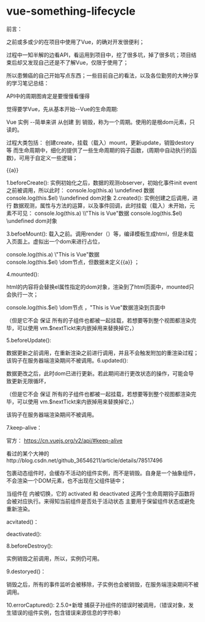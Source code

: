# vue-something-lifecycle
前言：

之前或多或少的在项目中使用了Vue，的确对开发很便利；

过程中一知半解的边看API，看运用到项目中，挖了很多坑，掉了很多坑；项目结束后却又发现自己还是不了解Vue，仅限于使用了；

所以患懒癌的自己开始写点东西；一些目前自己的看法，以及各位勤劳的大神分享的学习笔记总结：

API中的周期图肯定是要慢慢看懂得



觉得要学Vue，先从基本开始--Vue的生命周期:

Vue 实例 --简单来讲 从创建 到 销毁，称为一个周期。使用的是根dom元素，只读的。

过程大类包括： 创建create，挂载（载入）mount，更新update，销毁destory等
而生命周期中，细化的提供了一些生命周期的钩子函数，(周期中自动执行的函数)，可用于自定义一些逻辑；

<div id=showStr>{{a}}</div>
<script>

var myVue = new Vue({          

   el: "#showStr",          

   data: { a: "This is Vue"        }        

</script> 

1.beforeCreate():
实例初始化之后，数据的观测observer，初始化事件init event之前被调用，所以此时：
console.log(this.a)  \\undefined   数据        
console.log(this.$el) \\undefined   dom对象
2.created():
实例创建之后调用，进行 数据观测，属性与方法的运算，以及事件回调，此时挂载（载入）未开始，元素不可见：
console.log(this.a)  \\"This is Vue"数据        
console.log(this.$el) \\undefined   dom对象

3.befoeMount(): 载入之前。调用render（）等，编译模板生成html，但是未载入页面上。虚拟出一个dom来进行占位，

 console.log(this.a)
  \\"This is Vue"数据        
 console.log(this.$el) \\dom节点，但数据未定义{{a}} ；

4.mounted(): 

html的内容将会替换el属性指定的dom对象，渲染到了html页面中，mounted只会执行一次； 
        


console.log(this.$el) \\dom节点
  ，"This is Vue"数据渲染到页面中

（但是它不会
 保证 所有的子组件也都被一起挂载，若想要等到整个视图都渲染完毕，可以使用 vm.$nextTickt来内嵌掉用来替换掉它，）

5.beforeUpdate(): 

数据更新之前调用，在重新渲染之前进行调用，并且不会触发附加的重渲染过程；该钩子在服务器端渲染期间不被调用。6.updated(): 

数据更改之后，此时dom已进行更新。若此期间进行更改状态的操作，可能会导致更新无限循环， 

（但是它不会 保证 所有的子组件也都被一起挂载，若想要等到整个视图都渲染完毕，可以使用
 vm.$nextTickt来内嵌掉用来替换掉它，） 

该钩子在服务器端渲染期间不被调用。

7.keep-alive： 
 

 官方： https://cn.vuejs.org/v2/api/#keep-alive

 看过的某个大神的http://blog.csdn.net/github_36546211/article/details/78517496  

 包裹动态组件时，会缓存不活动的组件实例，而不是销毁。自身是一个抽象组件，不会渲染一个DOM元素，也不出现在父组件链中；

<!-- 基本 -->
<keep-alive>
  <component :is="view"></component>
</keep-alive>

<!-- 多个条件判断的子组件 -->
<keep-alive>
  <comp-a v-if="a > 1"></comp-a>
  <comp-b v-else></comp-b>
</keep-alive>

<!-- 和 `<transition>` 一起使用 -->
<transition>
  <keep-alive>
    <component :is="view"></component>
  </keep-alive>
</transition>
 当组件在 <keep-alive> 内被切换，它的 activated 和 deactivated 这两个生命周期钩子函数将会被对应执行。来得知当前组件是否处于活动状态
主要用于保留组件状态或避免重新渲染。  

acvitated()： 

deactivated():

8.beforeDestroy(): 

 实例销毁之前调用，所以，实例仍可用。

9.destoryed()： 

 销毁之后，所有的事件监听会被移除，子实例也会被销毁，在服务端渲染期间不被调用。

10.errorCaptured(): 2.5.0+新增
 捕获子孙组件的错误时被调用，（错误对象，发生错误的组件实例，包含错误来源信息的字符串）

